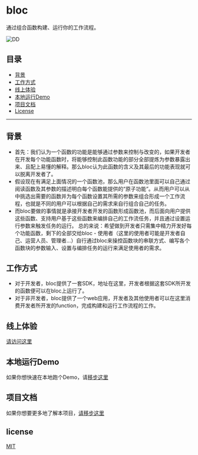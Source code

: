 
# bloc

通过组合函数构建、运行你的工作流程。

![DD](https://docs.blocapp.xyz/img/shot.png)

## 目录
- [背景](#背景)
- [工作方式](#工作方式)
- [线上体验](#线上体验)
- [本地运行Demo](#本地运行Demo)
- [项目文档](#项目文档)
- [License](#license)

---
## 背景
- 首先：我们认为一个函数的功能是能够通过参数来控制与改变的，如果开发者在开发每个功能函数时，将能够控制此函数功能的部分全部提炼为参数暴露出来、且配上易懂的解释。那么bloc认为此函数的含义及其最后的功能表现就可以脱离开发者了。
- 假设现在有满足上面情况的一个函数池，那么用户在函数池里面可以自己通过阅读函数及其参数的描述明白每个函数能提供的“原子功能”。从而用户可以从中挑选出需要的函数并为每个函数设置其所需的参数来组合形成一个工作流程，也就是不同的用户可以根据自己的需求来自行组合自己的任务。
- 而bloc要做的事情就是承接开发者开发的函数形成函数池，而后面向用户提供这些函数、支持用户基于这些函数来编排自己的工作流任务，并且通过设置运行参数来触发任务的运行。
总的来说：希望做到开发者只需集中精力开发好每个功能函数，剩下的全部交给bloc - 使用者（这里的使用者可能是开发者自己、运营人员、管理者...）自行通过bloc来操控函数块的串联方式、编写各个函数块的参数输入、设置与编排任务的运行来满足使用者的需求。

## 工作方式
- 对于开发者，bloc提供了一套SDK，地址在这里，开发者根据这套SDK所开发的函数便可以在bloc上运行了。
- 对于非开发者，bloc提供了一个web应用，开发者及其他使用者可以在这里消费开发者所开发的function，完成构建和运行工作流程的工作。

## 线上体验
[请访问这里](https://blocapp.xyz)
## 本地运行Demo
如果你想快速在本地跑个Demo，请[移步这里](http://127.0.0.1:3002/docs/category/%E8%B7%91%E4%B8%AAdemo)

## 项目文档

如果你想要更多地了解本项目，[请移步这里](https://docs.blocapp.xyz/)

## license
[MIT](LICENSE)

